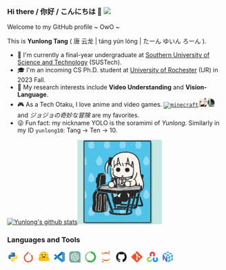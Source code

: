 ### Hi there / 你好 / こんにちは 👋 ![](https://komarev.com/ghpvc/?username=yunlong10&style=plastic)

Welcome to my GitHub profile ~ OwO ~

This is **Yunlong Tang** ( 唐&nbsp;云龙 | táng yún lóng | たーん ゆいん ろーん ).
- 🏫 I'm currently a final-year undergraduate at [Southern University of Science and Technology](https://www.sustech.edu.cn/en/) (SUSTech).
- 🎓 I'm an incoming CS Ph.D. student at [University of Rochester](https://www.rochester.edu/) (UR) in 2023 Fall.
- 🎯 My research interests include **Video Understanding** and **Vision-Language**.
- 🎮 As a Tech Otaku, I love anime and video games. <code><a href="https://minecraft.net/"><img height="20" src="assets/imgs/minecraft.net.ico" alt="minecraft" /></a></code><code><a href="https://genshin.mihoyo.com/"><img height="20" src="assets/imgs/genshin-impact.png" alt="genshin" /></a></code><code><a href="https://www.leagueoflegends.com/en-us/"><img height="20" src="assets/imgs/lol.png" alt="lol" /></a></code> and _ジョジョの奇妙な冒険_ are my favorites.
- 😜 Fun fact: my nickname YOLO is the soramimi of _Yunlong_. Similarly in my ID `yunlong10`: Tang → Ten → 10.

<!-- [![Top Langs](https://github-readme-stats.vercel.app/api/top-langs/?username=yunlong10&layout=compact&theme=default)](https://github.com/yunlong10/github-readme-stats) -->
[![Yunlong's github stats](https://github-readme-stats.vercel.app/api?username=yunlong10&theme=default)](https://github.com/yunlong10/github-readme-stats)<img width="196" src="assets/gifs/bocchi.gif"/>
<!-- <img width="196" src="https://github.com/yunlong10/yunlong10/blob/main/gifs/preview.gif"/> -->

### Languages and Tools
<img align="left" width="26" src="assets/svgs/python-original.svg" style="padding-right:10px;" />
<img align="left" width="26px" src="assets/svgs/pytorch-original.svg" style="padding-right:10px;" />
<img align="left" width="26px" src="assets/svgs/huggingface.svg" style="padding-right:10px;" />
<img align="left" width="26px" src="assets/svgs/vscode-original.svg" style="padding-right:10px;" />
<img align="left" width="26px" src="assets/svgs/chatgpt.svg" style="padding-right:10px;" />
<img align="left" width="26px" src="assets/svgs/anaconda-original.svg" style="padding-right:10px;" />
<img align="left" width="26px" src="assets/svgs/jupyter-original.svg" style="padding-right:10px;" />
<img align="left" width="26px" src="assets/svgs/github-original.svg" style="padding-right:10px;" />
<img align="left" width="26px" src="assets/svgs/git-original.svg" style="padding-right:10px;" />
<img align="left" width="26px" src="assets/svgs/opencv-original.svg" style="padding-right:10px;" />
<img align="left" width="26px" src="assets/svgs/numpy-original.svg" style="padding-right:10px;" />


